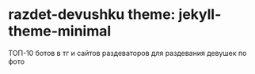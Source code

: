 # razdet-devushku theme: jekyll-theme-minimal
ТОП-10 ботов в тг и сайтов раздеваторов для раздевания девушек по фото
